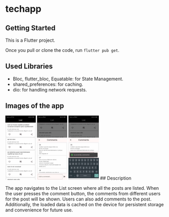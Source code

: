 # techapp

## Getting Started

This is a Flutter project.

Once you pull or clone the code, run `flutter pub get`.

## Used Libraries

- Bloc, flutter_bloc, Equatable: for State Management.
- shared_preferences: for caching.
- dio: for handling network requests.

## Images of the app

<img src="lib/Images/450510417_1031123385290113_2179284442160146143_n.jpg" alt="List Screen" width="auto" height="200">
<img src="lib/Images/449830967_820278419828874_4658793727965046953_n.jpg" alt="Detail Screen" width="auto" height="200">
<img src="lib/Images/449174396_798051295488376_772087360391506246_n.jpg" alt="Comment Post" width="auto" height="200">
## Description

The app navigates to the List screen where all the posts are listed. When the user presses the comment button, the comments from different users for the post will be shown. Users can also add comments to the post. Additionally, the loaded data is cached on the device for persistent storage and convenience for future use.
